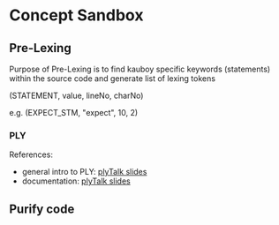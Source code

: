 Concept Sandbox
=================

Pre-Lexing
--------------------------

Purpose of Pre-Lexing is to find kauboy specific keywords (statements) within the source code and generate list of lexing tokens

(STATEMENT, value, lineNo, charNo)

e.g.
(EXPECT_STM, "expect", 10, 2)

### PLY

References:
- general intro to PLY:  [plyTalk slides](http://www.dabeaz.com/ply/PLYTalk.pdf)
- documentation:  [plyTalk slides](http://www.dabeaz.com/ply/PLYTalk.pdf)

Purify code
--------------------------
